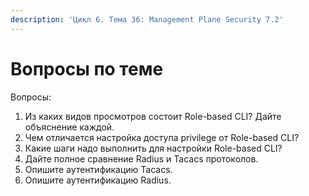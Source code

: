 ```yaml
---
description: 'Цикл 6. Тема 36: Management Plane Security 7.2'
---
```


# Вопросы по теме

Вопросы:  
1. Из каких видов просмотров состоит Role-based CLI? Дайте объяснение каждой.  
2. Чем отличается настройка доступа privilege от Role-based CLI?  
3. Какие шаги надо выполнить для настройки Role-based CLI?  
4. Дайте полное сравнение Radius и Tacacs протоколов.  
5. Опишите аутентификацию Tacacs.  
6. Опишите аутентификацию Radius.

